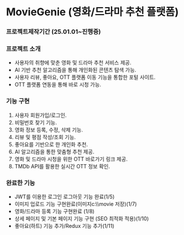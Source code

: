 # MovieGenie (영화/드라마 추천 플랫폼)
### 프로젝트제작기간 (25.01.01~진행중)
### 프로젝트 소개
<ul>
  <li>사용자의 취향에 맞춘 영화 및 드라마 추천 서비스 제공.</li>
  <li>AI 기반 추천 알고리즘을 통해 개인화된 콘텐츠 탐색 가능.</li>
  <li>사용자 리뷰, 좋아요, OTT 플랫폼 이동 기능을 통합한 포털 사이트.</li>
  <li>OTT 플랫폼 연동을 통해 바로 시청 가능.</li>
</ul>

### 기능 구현
<ol>
  <li>사용자 회원가입/로그인.</li>
  <li>비밀번호 찾기 기능.</li>
  <li>영화 정보 등록, 수정, 삭제 기능.</li>
  <li>리뷰 및 평점 작성/조회 기능.</li>
  <li>좋아요를 기반으로 한 개인화 추천.</li>
  <li>AI 알고리즘을 통한 맞춤형 추천 제공.</li>
  <li>영화 및 드라마 시청을 위한 OTT 바로가기 링크 제공.</li>
  <li>TMDb API를 활용한 실시간 OTT 정보 확인.</li>
</ol>

### 완료한 기능
<ul>
  <li>JWT를 이용한 로그인 로그아웃 기능 완료(1/5)</li>
  <li>이미지 업로드 기능 구현완료(이미지c:\\movie 저장)(1/7)</li>
  <li>영화/드라마 등록 기능 구현완료 (1/8)</li>
  <li>상세 페이지 및 기본 페이지 기능 구현 (SEO  최적화 적용)(1/10)</li>
  <li>좋아요(하트) 기능 추가/Redux 기능 추가(1/11)</li>
</ul>



